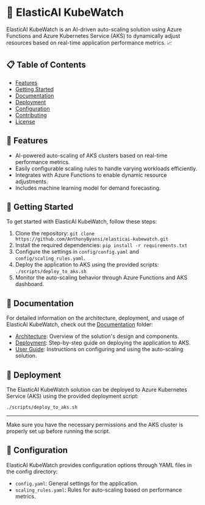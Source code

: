 # 🚀 ElasticAI KubeWatch

ElasticAI KubeWatch is an AI-driven auto-scaling solution using Azure Functions and Azure Kubernetes Service (AKS) to dynamically adjust resources based on real-time application performance metrics. 📈

## 📋 Table of Contents

- [Features](#-features)
- [Getting Started](#-getting-started)
- [Documentation](#-documentation)
- [Deployment](#-deployment)
- [Configuration](#-configuration)
- [Contributing](#-contributing)
- [License](#-license)

## 🎉 Features

- AI-powered auto-scaling of AKS clusters based on real-time performance metrics.
- Easily configurable scaling rules to handle varying workloads efficiently.
- Integrates with Azure Functions to enable dynamic resource adjustments.
- Includes machine learning model for demand forecasting.

## 🚀 Getting Started

To get started with ElasticAI KubeWatch, follow these steps:

1. Clone the repository: `git clone https://github.com/AnthonyByansi/elasticai-kubewatch.git`
2. Install the required dependencies: `pip install -r requirements.txt`
3. Configure the settings in `config/config.yaml` and `config/scaling_rules.yaml`.
4. Deploy the application to AKS using the provided scripts: `./scripts/deploy_to_aks.sh`
5. Monitor the auto-scaling behavior through Azure Functions and AKS dashboard.

## 📖 Documentation

For detailed information on the architecture, deployment, and usage of ElasticAI KubeWatch, check out the [Documentation](docs) folder:

- [Architecture](docs/architecture.md): Overview of the solution's design and components.
- [Deployment](docs/deployment.md): Step-by-step guide on deploying the application to AKS.
- [User Guide](docs/user_guide.md): Instructions on configuring and using the auto-scaling solution.

## 🚀 Deployment

The ElasticAI KubeWatch solution can be deployed to Azure Kubernetes Service (AKS) using the provided deployment script:

```bash
./scripts/deploy_to_aks.sh
```
---

Make sure you have the necessary permissions and the AKS cluster is properly set up before running the script.

## 🔧 Configuration
ElasticAI KubeWatch provides configuration options through YAML files in the config directory:

- `config.yaml`: General settings for the application.
- `scaling_rules.yaml`: Rules for auto-scaling based on performance metrics.
